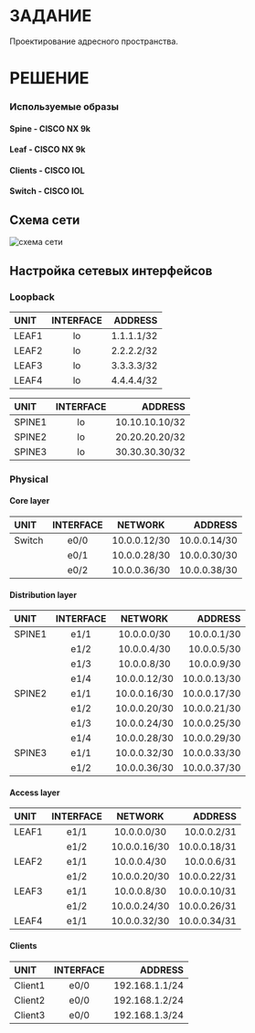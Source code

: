 # ЗАДАНИЕ
Проектирование адресного пространства.
# РЕШЕНИЕ

### Используемые образы

#### Spine - CISCO NX 9k
####  Leaf - CISCO NX 9k
#### Clients - CISCO IOL
#### Switch - CISCO IOL

## Схема сети

![схема сети](https://user-images.githubusercontent.com/55625869/136852372-f19c445f-8f39-41f2-a460-594997afc23b.PNG)



## Настройка сетевых интерфейсов

### Loopback 

|    UNIT       |   INTERFACE     |  ADDRESS   |
| :------------ |:---------------:| ----------:|
|    LEAF1      |      lo         | 1.1.1.1/32 |
|    LEAF2      |      lo         | 2.2.2.2/32 |
|    LEAF3      |      lo         | 3.3.3.3/32 |
|    LEAF4      |      lo         | 4.4.4.4/32 |

|    UNIT        |   INTERFACE     |    ADDRESS     |
| :------------  |:---------------:| --------------:|
|    SPINE1      |      lo         | 10.10.10.10/32 |
|    SPINE2      |      lo         | 20.20.20.20/32 |
|    SPINE3      |      lo         | 30.30.30.30/32 |

### Physical


#### Core layer

|    UNIT        |   INTERFACE       |    NETWORK   |    ADDRESS    |
| :------------- |:-----------------:|:------------:| -------------:|
|    Switch      |      e0/0         | 10.0.0.12/30 | 10.0.0.14/30  |
|                |      e0/1         | 10.0.0.28/30 | 10.0.0.30/30  |
|                |      e0/2         | 10.0.0.36/30 | 10.0.0.38/30  |

#### Distribution layer

|    UNIT        |   INTERFACE       |    NETWORK   |    ADDRESS    |
| :------------- |:-----------------:|:------------:| -------------:|
|    SPINE1      |      e1/1         | 10.0.0.0/30  | 10.0.0.1/30   |
|                |      e1/2         | 10.0.0.4/30  | 10.0.0.5/30   |
|                |      e1/3         | 10.0.0.8/30  | 10.0.0.9/30   |
|                |      e1/4         | 10.0.0.12/30 | 10.0.0.13/30  |
|    SPINE2      |      e1/1         | 10.0.0.16/30 | 10.0.0.17/30  |
|                |      e1/2         | 10.0.0.20/30 | 10.0.0.21/30  |
|                |      e1/3         | 10.0.0.24/30 | 10.0.0.25/30  |
|                |      e1/4         | 10.0.0.28/30 | 10.0.0.29/30  |
|    SPINE3      |      e1/1         | 10.0.0.32/30 | 10.0.0.33/30  |
|                |      e1/2         | 10.0.0.36/30 | 10.0.0.37/30  |

#### Access layer

|    UNIT       |   INTERFACE       |    NETWORK   |    ADDRESS   |
| :------------ |:-----------------:|:------------:| ------------:|
|    LEAF1      |      e1/1         | 10.0.0.0/30  | 10.0.0.2/31  |
|               |      e1/2         | 10.0.0.16/30 | 10.0.0.18/31 |
|    LEAF2      |      e1/1         | 10.0.0.4/30  | 10.0.0.6/31  |
|               |      e1/2         | 10.0.0.20/30 | 10.0.0.22/31 |
|    LEAF3      |      e1/1         | 10.0.0.8/30  | 10.0.0.10/31 |
|               |      e1/2         | 10.0.0.24/30 | 10.0.0.26/31 |
|    LEAF4      |      e1/1         | 10.0.0.32/30 | 10.0.0.34/31 |

#### Clients

|    UNIT        |   INTERFACE       |     ADDRESS     |
| :------------- |:-----------------:| ---------------:|
|    Client1     |      e0/0         | 192.168.1.1/24  |
|    Client2     |      e0/0         | 192.168.1.2/24  |
|    Client3     |      e0/0         | 192.168.1.3/24  |

